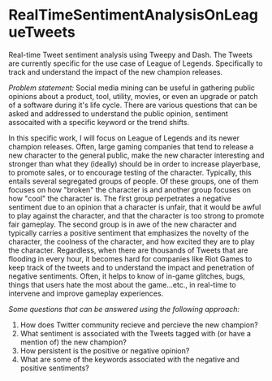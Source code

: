 # RealTimeSentimentAnalysisOnLeagueTweets
Real-time Tweet sentiment analysis using Tweepy and Dash. The Tweets are currently specific for the use case of League of Legends. Specifically to track and understand the impact of the new champion releases.

*Problem statement:* Social media mining can be useful in gathering public opinions about a product, tool, utility, movies, or even an upgrade or patch of a software during it's life cycle. There are various questions that can be asked and addressed to understand the public opinion, sentiment assocaited with a specific keyword or the trend shifts.

In this specific work, I will focus on League of Legends and its newer champion releases. Often, large gaming companies that tend to release a new character to the general public, make the new character interesting and stronger than what they (ideally) should be in order to increase playerbase, to promote sales, or to encourage testing of the character. Typically, this entails several segregated groups of people. Of these groups, one of them focuses on how "broken" the character is and another group focuses on how "cool" the character is. The first group perpetrates a negative sentiment due to an opinion that a character is unfair, that it would be awful to play against the character, and that the character is too strong to promote fair gameplay. The second group is in awe of the new character and typically carries a positive sentiment that emphasizes the novelty of the character, the coolness of the character, and how excited they are to play the character.
Regardless, when there are thousands of Tweets that are flooding in every hour, it becomes hard for companies like Riot Games to keep track of the tweets and to understand the impact and penetration of negative sentiments. Often, it helps to know of in-game glitches, bugs, things that users hate the most about the game...etc., in real-time to intervene and improve gameplay experiences.

*Some questions that can be answered using the following approach:*
1. How does Twitter community recieve and percieve the new champion? 
2. What sentiment is associated with the Tweets tagged with (or have a mention of) the new champion? 
3. How persistent is the positive or negative opinion? 
4. What are some of the keywords associated with the negative and positive sentiments?

